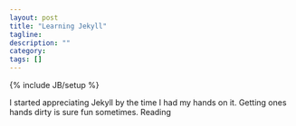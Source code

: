 ```yaml
---
layout: post
title: "Learning Jekyll"
tagline:
description: ""
category: 
tags: []
---
```

{% include JB/setup %}

I started appreciating Jekyll by the time I had my hands on it.
Getting ones hands dirty is sure fun sometimes.
Reading 
